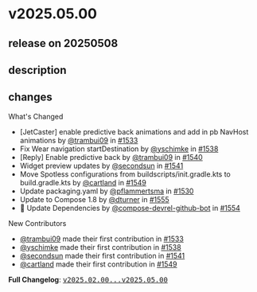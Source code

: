 # v2025.05.00

## release on 20250508
## description
## changes
What's Changed

* [JetCaster] enable predictive back animations and add in pb NavHost animations by <a class="user-mention notranslate" data-hovercard-type="user" data-hovercard-url="/users/trambui09/hovercard" data-octo-click="hovercard-link-click" data-octo-dimensions="link_type:self" href="https://github.com/trambui09">@trambui09</a> in <a class="issue-link js-issue-link" data-error-text="Failed to load title" data-id="2852032365" data-permission-text="Title is private" data-url="https://github.com/android/compose-samples/issues/1533" data-hovercard-type="pull_request" data-hovercard-url="/android/compose-samples/pull/1533/hovercard" href="https://github.com/android/compose-samples/pull/1533">#1533</a>
* Fix Wear navigation startDestination by <a class="user-mention notranslate" data-hovercard-type="user" data-hovercard-url="/users/yschimke/hovercard" data-octo-click="hovercard-link-click" data-octo-dimensions="link_type:self" href="https://github.com/yschimke">@yschimke</a> in <a class="issue-link js-issue-link" data-error-text="Failed to load title" data-id="2902357244" data-permission-text="Title is private" data-url="https://github.com/android/compose-samples/issues/1538" data-hovercard-type="pull_request" data-hovercard-url="/android/compose-samples/pull/1538/hovercard" href="https://github.com/android/compose-samples/pull/1538">#1538</a>
* [Reply] Enable predictive back by <a class="user-mention notranslate" data-hovercard-type="user" data-hovercard-url="/users/trambui09/hovercard" data-octo-click="hovercard-link-click" data-octo-dimensions="link_type:self" href="https://github.com/trambui09">@trambui09</a> in <a class="issue-link js-issue-link" data-error-text="Failed to load title" data-id="2929478933" data-permission-text="Title is private" data-url="https://github.com/android/compose-samples/issues/1540" data-hovercard-type="pull_request" data-hovercard-url="/android/compose-samples/pull/1540/hovercard" href="https://github.com/android/compose-samples/pull/1540">#1540</a>
* Widget preview updates by <a class="user-mention notranslate" data-hovercard-type="user" data-hovercard-url="/users/secondsun/hovercard" data-octo-click="hovercard-link-click" data-octo-dimensions="link_type:self" href="https://github.com/secondsun">@secondsun</a> in <a class="issue-link js-issue-link" data-error-text="Failed to load title" data-id="2939061569" data-permission-text="Title is private" data-url="https://github.com/android/compose-samples/issues/1541" data-hovercard-type="pull_request" data-hovercard-url="/android/compose-samples/pull/1541/hovercard" href="https://github.com/android/compose-samples/pull/1541">#1541</a>
* Move Spotless configurations from buildscripts/init.gradle.kts to build.gradle.kts by <a class="user-mention notranslate" data-hovercard-type="user" data-hovercard-url="/users/cartland/hovercard" data-octo-click="hovercard-link-click" data-octo-dimensions="link_type:self" href="https://github.com/cartland">@cartland</a> in <a class="issue-link js-issue-link" data-error-text="Failed to load title" data-id="2986880475" data-permission-text="Title is private" data-url="https://github.com/android/compose-samples/issues/1549" data-hovercard-type="pull_request" data-hovercard-url="/android/compose-samples/pull/1549/hovercard" href="https://github.com/android/compose-samples/pull/1549">#1549</a>
* Update packaging.yaml by <a class="user-mention notranslate" data-hovercard-type="user" data-hovercard-url="/users/pflammertsma/hovercard" data-octo-click="hovercard-link-click" data-octo-dimensions="link_type:self" href="https://github.com/pflammertsma">@pflammertsma</a> in <a class="issue-link js-issue-link" data-error-text="Failed to load title" data-id="2835864439" data-permission-text="Title is private" data-url="https://github.com/android/compose-samples/issues/1530" data-hovercard-type="pull_request" data-hovercard-url="/android/compose-samples/pull/1530/hovercard" href="https://github.com/android/compose-samples/pull/1530">#1530</a>
* Update to Compose 1.8 by <a class="user-mention notranslate" data-hovercard-type="user" data-hovercard-url="/users/dturner/hovercard" data-octo-click="hovercard-link-click" data-octo-dimensions="link_type:self" href="https://github.com/dturner">@dturner</a> in <a class="issue-link js-issue-link" data-error-text="Failed to load title" data-id="3015451561" data-permission-text="Title is private" data-url="https://github.com/android/compose-samples/issues/1555" data-hovercard-type="pull_request" data-hovercard-url="/android/compose-samples/pull/1555/hovercard" href="https://github.com/android/compose-samples/pull/1555">#1555</a>
* 🤖 Update Dependencies by <a class="user-mention notranslate" data-hovercard-type="user" data-hovercard-url="/users/compose-devrel-github-bot/hovercard" data-octo-click="hovercard-link-click" data-octo-dimensions="link_type:self" href="https://github.com/compose-devrel-github-bot">@compose-devrel-github-bot</a> in <a class="issue-link js-issue-link" data-error-text="Failed to load title" data-id="3014950028" data-permission-text="Title is private" data-url="https://github.com/android/compose-samples/issues/1554" data-hovercard-type="pull_request" data-hovercard-url="/android/compose-samples/pull/1554/hovercard" href="https://github.com/android/compose-samples/pull/1554">#1554</a>

New Contributors

* <a class="user-mention notranslate" data-hovercard-type="user" data-hovercard-url="/users/trambui09/hovercard" data-octo-click="hovercard-link-click" data-octo-dimensions="link_type:self" href="https://github.com/trambui09">@trambui09</a> made their first contribution in <a class="issue-link js-issue-link" data-error-text="Failed to load title" data-id="2852032365" data-permission-text="Title is private" data-url="https://github.com/android/compose-samples/issues/1533" data-hovercard-type="pull_request" data-hovercard-url="/android/compose-samples/pull/1533/hovercard" href="https://github.com/android/compose-samples/pull/1533">#1533</a>
* <a class="user-mention notranslate" data-hovercard-type="user" data-hovercard-url="/users/yschimke/hovercard" data-octo-click="hovercard-link-click" data-octo-dimensions="link_type:self" href="https://github.com/yschimke">@yschimke</a> made their first contribution in <a class="issue-link js-issue-link" data-error-text="Failed to load title" data-id="2902357244" data-permission-text="Title is private" data-url="https://github.com/android/compose-samples/issues/1538" data-hovercard-type="pull_request" data-hovercard-url="/android/compose-samples/pull/1538/hovercard" href="https://github.com/android/compose-samples/pull/1538">#1538</a>
* <a class="user-mention notranslate" data-hovercard-type="user" data-hovercard-url="/users/secondsun/hovercard" data-octo-click="hovercard-link-click" data-octo-dimensions="link_type:self" href="https://github.com/secondsun">@secondsun</a> made their first contribution in <a class="issue-link js-issue-link" data-error-text="Failed to load title" data-id="2939061569" data-permission-text="Title is private" data-url="https://github.com/android/compose-samples/issues/1541" data-hovercard-type="pull_request" data-hovercard-url="/android/compose-samples/pull/1541/hovercard" href="https://github.com/android/compose-samples/pull/1541">#1541</a>
* <a class="user-mention notranslate" data-hovercard-type="user" data-hovercard-url="/users/cartland/hovercard" data-octo-click="hovercard-link-click" data-octo-dimensions="link_type:self" href="https://github.com/cartland">@cartland</a> made their first contribution in <a class="issue-link js-issue-link" data-error-text="Failed to load title" data-id="2986880475" data-permission-text="Title is private" data-url="https://github.com/android/compose-samples/issues/1549" data-hovercard-type="pull_request" data-hovercard-url="/android/compose-samples/pull/1549/hovercard" href="https://github.com/android/compose-samples/pull/1549">#1549</a>

<strong>Full Changelog</strong>: <a class="commit-link" href="https://github.com/android/compose-samples/compare/v2025.02.00...v2025.05.00"><tt>v2025.02.00...v2025.05.00</tt></a>

